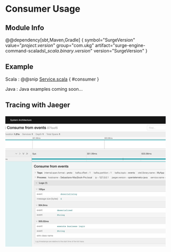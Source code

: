 # Consumer Usage 

## Module Info

@@dependency[sbt,Maven,Gradle] {
  symbol="SurgeVersion"
  value="$project.version$"
  group="com.ukg"
  artifact="surge-engine-command-scaladsl_$scala.binary.version$"
  version="SurgeVersion"
}

## Example

Scala
:    @@snip [Service.scala](/modules/surge-docs/src/test/scala/docs/consumer/ConsumerSpec.scala) { #consumer }

Java
:    Java examples coming soon...

## Tracing with Jaeger

![Jaeger Screenshot](images/consumer-tracing-with-jaeger.png)